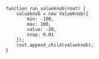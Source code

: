     function run_valueknob(root) {
        valueknob = new ValueKnob({
            min: -100,
            max: 100,
            value: -20,
            snap: 0.01
        });
        root.append_child(valueknob);
    }

<script> prepare_example(); </script>
